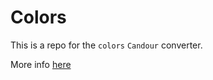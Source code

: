 # Colors

This is a repo for the `colors` `Candour` converter.

More info [here](https://candour.pro/docs/converters/colors)
